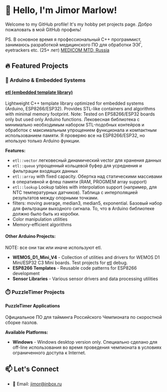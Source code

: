 # 👋 Hello, I'm Jimor Marlow!

Welcome to my GitHub profile! It's my hobby pet projects page.
Добро пожаловать в мой GitHub профиль! 

PS. В основное время я профессиональный C++ программист, занимаюсь разработкой медицинского ПО для обработки ЭЭГ, eyetrackers etc. (25+ лет) [MEDICOM MTD, Russia](https://medicom-mtd.com/)

## 🔥 Featured Projects

### 🎯 Arduino & Embedded Systems

#### **[etl (embedded template library)](https://github.com/JimorMarlow/WEMOS_D1_Mini_V4)**
Lightweight C++ template library optimized for embedded systems (Arduino, ESP8266/ESP32). Provides STL-like containers and algorithms with minimal memory footprint. Note: Tested on EPS8266/ESP32 boards only but used only Arduino functions.
Лековесная библиотека с минимально необходимым набором STL-подобных контейров и обработок с максимальным упрощением функционала и компактным использованием памяти. Я проверяю все на ESP8266/ESP32, но ипользую только Arduino функции.

**Features:**
- `etl::vector` легковесный динамический vector для хранения данных
- `etl::queue` упрощенный кольцевой буфер для усреднения и фильтрации входящих данных
- `etl::array` with fixed capacity. Обертка над статическими массивами в оперативной и флеш памяти (RAM, PROGMEM array support)
- `etl::lookup` Lookup tables with interpolation support (например, для NTC температурных датчиков). Таблица с интерполяцией результатов между опорными точками.
- filters: moving average, median3, median5, exponential. Базовый набор для фильтрации выходного сигнала. То, что в Arduino библиотеке должно было быть из коробки.
- Color manipulation utilities
- Memory-efficient algorithms

#### **Other Arduino Projects:**
NOTE: все они так или иначе используют etl.
- **WEMOS_D1_Mini_V4** - Collection of utilities and drivers for WEMOS D1 Mini/ESP32 C3 Mini boards. Test projects for [etl](https://github.com/JimorMarlow/WEMOS_D1_Mini_V4) debug.
- **ESP8266 Templates** - Reusable code patterns for ESP8266 development
- **Sensor Libraries** - Various sensor drivers and data processing utilities

### ⏱️ PuzzleTimer Projects

#### **PuzzleTimer Applications**
Официальное ПО для тайминга Российского Чемпионата по скоростной сборке пазлов.

**Available Platforms:**
- **Windows** - Windows desktop version only. Специально сделано для off-line использования во время проведения чемпионата в условиях ограниченного доступа к Internet.
<!--
## 📈 GitHub Stats

![Your GitHub stats](https://github-readme-stats.vercel.app/api?username=JimorMarlow&show_icons=true&theme=radical)

![Top Languages](https://github-readme-stats.vercel.app/api/top-langs/?username=JimorMarlow&layout=compact&theme=radical)
-->

## 📫 Let's Connect

- 📧 Email: jimor@inbox.ru
